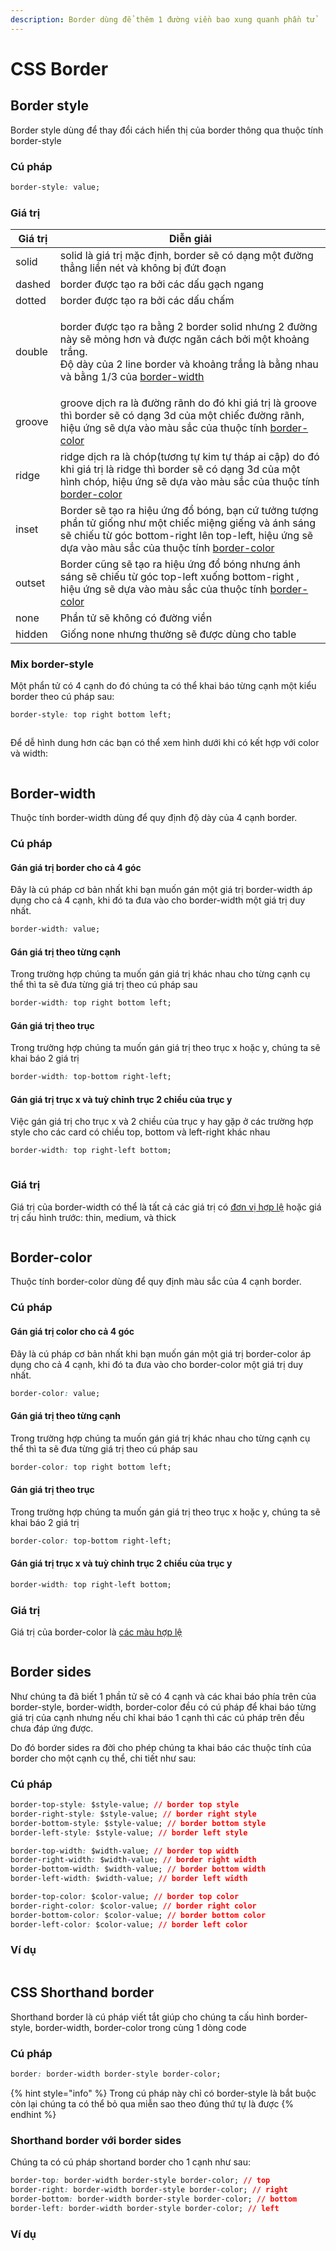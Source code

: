 ```yaml
---
description: Border dùng để thêm 1 đường viền bao xung quanh phần tử
---
```


# CSS Border

## Border style

Border style dùng để thay đổi cách hiển thị của border thông qua thuộc tính border-style

### Cú pháp

```css
border-style: value;
```

### Giá trị

| Giá trị | Diễn giải                                                                                                                                                                                                                                          |
| ------- | -------------------------------------------------------------------------------------------------------------------------------------------------------------------------------------------------------------------------------------------------- |
| solid   | solid là giá trị mặc định, border sẽ có dạng một đường thẳng liền nét  và không bị đứt đoạn                                                                                                                                                        |
| dashed  | border được tạo ra bởi các dấu gạch ngang                                                                                                                                                                                                          |
| dotted  | border được tạo ra bởi các dấu chấm                                                                                                                                                                                                                |
| double  | <p>border được tạo ra bằng 2 border solid nhưng 2 đường này sẽ mỏng hơn và được ngăn cách bởi một khoảng trắng.<br>Độ dày của 2 line border và khoảng trắng là bằng nhau và bằng 1/3 của <a href="css-border.md#border-width">border-width</a></p> |
| groove  | groove dịch ra là đường rãnh do đó khi giá trị là groove thì border sẽ có dạng 3d của một chiếc đường rãnh, hiệu ứng sẽ dựa vào màu sắc của thuộc tính [border-color](css-border.md#border-color)                                                  |
| ridge   | ridge dịch ra là chóp(tương tự kim tự tháp ai cập) do đó khi giá trị là ridge thì border sẽ có dạng 3d của một hình chóp, hiệu ứng sẽ dựa vào màu sắc của thuộc tính [border-color](css-border.md#border-color)                                    |
| inset   | Border sẽ tạo ra hiệu ứng đổ bóng, bạn cứ tưởng tượng phần tử giống như một chiếc miệng giếng và ánh sáng sẽ chiếu từ góc bottom-right lên top-left, hiệu ứng sẽ dựa vào màu sắc của thuộc tính [border-color](css-border.md#border-color)         |
| outset  | Border cũng sẽ tạo ra hiệu ứng đổ bóng nhưng ánh sáng sẽ chiếu từ góc top-left xuống bottom-right , hiệu ứng sẽ dựa vào màu sắc của thuộc tính [border-color](css-border.md#border-color)                                                          |
| none    | Phần tử sẽ không có đường viền                                                                                                                                                                                                                     |
| hidden  | Giống none nhưng thường sẽ được dùng cho table                                                                                                                                                                                                     |

### Mix border-style

Một phẩn tử có 4 cạnh do đó chúng ta có thể khai báo từng cạnh một kiểu border theo cú pháp sau:

```css
border-style: top right bottom left;
```

<figure><img src="../.gitbook/assets/image (10).png" alt=""><figcaption></figcaption></figure>

Để dễ hình dung hơn các bạn có thể xem hình dưới khi có kết hợp với color và width:

<figure><img src="../.gitbook/assets/image (1) (3).png" alt=""><figcaption></figcaption></figure>

## Border-width

Thuộc tính border-width dùng để quy định độ dày của 4 cạnh border.

### Cú pháp

#### Gán giá trị border cho cả 4 góc&#x20;

Đây là cú pháp cơ bản nhất khi bạn muốn gán một giá trị border-width áp dụng cho cả 4 cạnh, khi đó ta đưa vào cho border-width một giá trị duy nhất.

```css
border-width: value;
```

#### Gán giá trị theo từng cạnh

Trong trường hợp chúng ta muốn gán giá trị khác nhau cho từng cạnh cụ thể thì ta sẽ đưa từng giá trị theo cú pháp sau

```css
border-width: top right bottom left;
```

#### Gán giá trị theo trục

Trong trường hợp chúng ta muốn gán giá trị theo trục x hoặc y, chúng ta sẽ khai báo 2 giá trị

```css
border-width: top-bottom right-left;
```

#### Gán giá trị trục x và tuỳ chỉnh trục 2 chiều của trục y

Việc gán giá trị cho trục x và 2 chiều của trục y hay gặp ở các trường hợp style cho các card có chiều top, bottom và left-right khác nhau

```css
border-width: top right-left bottom;
```

<figure><img src="../.gitbook/assets/image (4) (3).png" alt=""><figcaption></figcaption></figure>

### Giá trị

Giá trị của border-width có thể là tất cả các giá trị có [đơn vị hợp lệ](don-vi-do-unit-trong-css.md) hoặc giá trị cấu hình trước: thin, medium, và thick

<figure><img src="../.gitbook/assets/image (2) (4).png" alt=""><figcaption></figcaption></figure>

## Border-color

Thuộc tính border-color dùng để quy định màu sắc của 4 cạnh border.

### Cú pháp

#### Gán giá trị color cho cả 4 góc&#x20;

Đây là cú pháp cơ bản nhất khi bạn muốn gán một giá trị border-color áp dụng cho cả 4 cạnh, khi đó ta đưa vào cho border-color một giá trị duy nhất.

```css
border-color: value;
```

#### Gán giá trị theo từng cạnh

Trong trường hợp chúng ta muốn gán giá trị khác nhau cho từng cạnh cụ thể thì ta sẽ đưa từng giá trị theo cú pháp sau

```css
border-color: top right bottom left;
```

#### Gán giá trị theo trục

Trong trường hợp chúng ta muốn gán giá trị theo trục x hoặc y, chúng ta sẽ khai báo 2 giá trị

```css
border-color: top-bottom right-left;
```

#### Gán giá trị trục x và tuỳ chỉnh trục 2 chiều của trục y

```css
border-width: top right-left bottom;
```

### Giá trị

Giá trị của border-color là [các màu hợp lệ](mau-sac-trong-css.md)

<figure><img src="../.gitbook/assets/image (4).png" alt=""><figcaption></figcaption></figure>

## Border sides

Như chúng ta đã biết 1 phần tử sẽ có 4 cạnh và các khai báo phía trên của border-style, border-width, border-color đều có cú pháp để khai báo từng giá trị của cạnh nhưng nếu chỉ khai báo 1 cạnh thì các cú pháp trên đều chưa đáp ứng được.&#x20;

Do đó border sides ra đời cho phép chúng ta khai báo các thuộc tính của border cho một cạnh cụ thể, chi tiết như sau:&#x20;

### Cú pháp

```css
border-top-style: $style-value; // border top style
border-right-style: $style-value; // border right style
border-bottom-style: $style-value; // border bottom style
border-left-style: $style-value; // border left style

border-top-width: $width-value; // border top width
border-right-width: $width-value; // border right width
border-bottom-width: $width-value; // border bottom width
border-left-width: $width-value; // border left width

border-top-color: $color-value; // border top color
border-right-color: $color-value; // border right color
border-bottom-color: $color-value; // border bottom color
border-left-color: $color-value; // border left color
```

### Ví dụ

<figure><img src="../.gitbook/assets/image (2) (1).png" alt=""><figcaption></figcaption></figure>

## CSS Shorthand border

Shorthand border là cú pháp viết tắt giúp cho chúng ta cấu hình border-style, border-width, border-color trong cùng 1 dòng code

### Cú pháp

```css
border: border-width border-style border-color;
```

{% hint style="info" %}
Trong cú pháp này chỉ có border-style là bắt buộc còn lại chúng ta có thể bỏ qua miễn sao theo đúng thứ tự là được
{% endhint %}

### Shorthand border với border sides

Chúng ta có cú pháp shortand border cho 1 cạnh như sau:

```css
border-top: border-width border-style border-color; // top
border-right: border-width border-style border-color; // right
border-bottom: border-width border-style border-color; // bottom
border-left: border-width border-style border-color; // left
```

### Ví dụ

<figure><img src="../.gitbook/assets/image.png" alt=""><figcaption></figcaption></figure>
